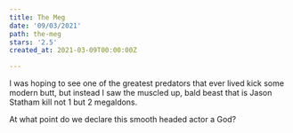```yaml
---
title: The Meg
date: '09/03/2021'
path: the-meg
stars: '2.5'
created_at: 2021-03-09T00:00:00Z

---
```

I was hoping to see one of the greatest predators that ever lived kick some modern butt, but instead I saw the muscled up, bald beast that is Jason Statham kill not 1 but 2 megaldons.

At what point do we declare this smooth headed actor a God?